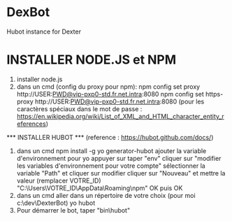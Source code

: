 # DexBot

Hubot instance for Dexter


# INSTALLER NODE.JS et NPM
1.  installer node.js
2.  dans un cmd (config du proxy pour npm):
npm config set proxy http://USER:PWD@vip-pxp0-std.fr.net.intra:8080
npm config set https-proxy http://USER:PWD@vip-pxp0-std.fr.net.intra:8080
(pour les caractères spéciaux dans le mot de passe : https://en.wikipedia.org/wiki/List_of_XML_and_HTML_character_entity_references)

*** INSTALLER HUBOT ***
(reference : https://hubot.github.com/docs/)

1.  dans un cmd
npm install -g yo generator-hubot
ajouter la variable d'environnement pour yo
   appuyer sur <Win>
   taper "env"
   cliquer sur "modifier les variables d'environnement pour votre compte"
   sélectionner la variable "Path" et cliquer sur modifier
   cliquer sur "Nouveau" et mettre la valeur (remplacer VOTRE_ID) "C:\Users\VOTRE_ID\AppData\Roaming\npm"
   OK puis OK
3. dans un cmd
aller dans un répertoire de votre choix (pour moi c:\dev\DexterBot)
yo hubot
4. Pour démarrer le bot, taper "bin\hubot"
